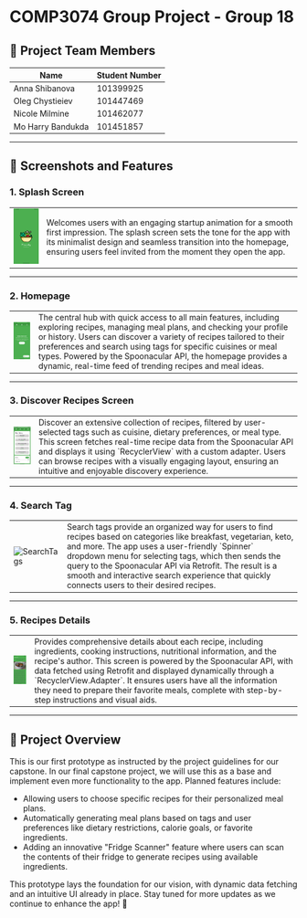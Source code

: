 # **COMP3074 Group Project - Group 18**

## 👥 **Project Team Members**

| **Name**          | **Student Number** |
|-------------------|--------------------|
| Anna Shibanova    | 101399925         |
| Oleg Chystieiev   | 101447469         |
| Nicole Milmine    | 101462077         |
| Mo Harry Bandukda | 101451857         |

---

## 📱 **Screenshots and Features**

### **1. Splash Screen**
<table>
<tr>
<td>
<img src="Screenshot/SplashScreen.png" alt="Splash" width="200"/>
</td>
<td>
Welcomes users with an engaging startup animation for a smooth first impression. The splash screen sets the tone for the app with its minimalist design and seamless transition into the homepage, ensuring users feel invited from the moment they open the app.
</td>
</tr>
</table>

---

### **2. Homepage**
<table>
<tr>
<td>
<img src="Screenshot/HomePage.png" alt="HomePage" width="200"/>
</td>
<td>
The central hub with quick access to all main features, including exploring recipes, managing meal plans, and checking your profile or history. Users can discover a variety of recipes tailored to their preferences and search using tags for specific cuisines or meal types. Powered by the Spoonacular API, the homepage provides a dynamic, real-time feed of trending recipes and meal ideas.
</td>
</tr>
</table>

---

### **3. Discover Recipes Screen**
<table>
<tr>
<td>
<img src="Screenshot/History.png" alt="History Screen" width="200"/>
</td>
<td>
Discover an extensive collection of recipes, filtered by user-selected tags such as cuisine, dietary preferences, or meal type. This screen fetches real-time recipe data from the Spoonacular API and displays it using `RecyclerView` with a custom adapter. Users can browse recipes with a visually engaging layout, ensuring an intuitive and enjoyable discovery experience.
</td>
</tr>
</table>

---

### **4. Search Tag**
<table>
<tr>
<td>
<img src="Screenshot/SearchTags.png.png" alt="SearchTags" width="200"/>
</td>
<td>
Search tags provide an organized way for users to find recipes based on categories like breakfast, vegetarian, keto, and more. The app uses a user-friendly `Spinner` dropdown menu for selecting tags, which then sends the query to the Spoonacular API via Retrofit. The result is a smooth and interactive search experience that quickly connects users to their desired recipes.
</td>
</tr>
</table>

---

### **5. Recipes Details**
<table>
<tr>
<td>
<img src="Screenshot/ReciepesDetails.png" alt="ReciepesDetails" width="200"/>
</td>
<td>
Provides comprehensive details about each recipe, including ingredients, cooking instructions, nutritional information, and the recipe's author. This screen is powered by the Spoonacular API, with data fetched using Retrofit and displayed dynamically through a `RecyclerView.Adapter`. It ensures users have all the information they need to prepare their favorite meals, complete with step-by-step instructions and visual aids.
</td>
</tr>
</table>

---

## 🔧 **Project Overview**

This is our first prototype as instructed by the project guidelines for our capstone. In our final capstone project, we will use this as a base and implement even more functionality to the app. Planned features include:
- Allowing users to choose specific recipes for their personalized meal plans.
- Automatically generating meal plans based on tags and user preferences like dietary restrictions, calorie goals, or favorite ingredients.
- Adding an innovative "Fridge Scanner" feature where users can scan the contents of their fridge to generate recipes using available ingredients.

This prototype lays the foundation for our vision, with dynamic data fetching and an intuitive UI already in place. Stay tuned for more updates as we continue to enhance the app! 🚀
